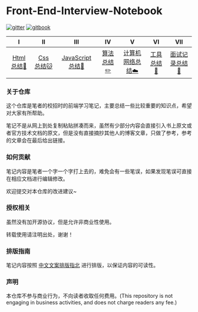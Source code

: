 # Front-End-Interview-Notebook



[![gitter](https://img.shields.io/badge/_-gitter-blue.svg)]() [![gitbook](https://img.shields.io/badge/>-gitbook-blue.svg)]() 

|               Ⅰ                |                    Ⅱ                     |                   Ⅲ                    |                     Ⅳ                      |                     Ⅴ                      |                   Ⅵ                   |           Ⅶ           |
| :----------------------------: | :--------------------------------------: | :------------------------------------: | :----------------------------------------: | :----------------------------------------: | :-----------------------------------: | :-------------------: |
| [Html 总结:baby_chick:](#Html总结-baby_chick) | [Css 总结:cat:](#Css总结-cat) | [JavaScript 总结:koala:](#JavaScript总结-koala)| [算法总结:pencil2:](#算法总结-pencil2) |  [计算机网络总结:cloud:](#计算机网络总结-cloud) | [工具总结:hammer:](#工具总结-hammer) | [面试记录总结:goat:](#面试记录总结-goat) | 

<!-- [后记:memo:](#后记-memo) | -->

<!-- ## Html总结 :baby_chick:

> [Html 基础总结](https://github.com/CavsZhouyou/Interview-Notebook/blob/master/Html/Html.md)

本部分主要是我在复习总结 Html 相关知识和相关面试题时所做的笔记，主要是一些常见面试题和知识点总结，如果出现错误，希望大家帮忙指出！

## Css总结 :cat:

> [Css 基础总结](https://github.com/CavsZhouyou/Interview-Notebook/tree/master/Css/Css.md)

## JavaScript总结 :koala:

> [JavaScript 基础总结](https://github.com/CavsZhouyou/Interview-Notebook/tree/master/JavaScript/JavaScript.md) 

## 算法总结 :pencil2:

> [基本数据结构和算法](https://github.com/CavsZhouyou/Interview-Notebook/blob/master/%E7%AE%97%E6%B3%95/%E7%AE%97%E6%B3%95.md) 

> [剑指 offer 思路总结](https://github.com/CavsZhouyou/Interview-Notebook/blob/master/%E7%AE%97%E6%B3%95/%E5%89%91%E6%8C%87offer.md)

> [智力题总结](https://github.com/CavsZhouyou/Interview-Notebook/blob/master/%E7%AE%97%E6%B3%95/%E6%99%BA%E5%8A%9B%E9%A2%98.md)

## 计算机网络总结 :cloud:

> [计算机网络](https://github.com/CavsZhouyou/Interview-Notebook/blob/master/%E8%AE%A1%E7%AE%97%E6%9C%BA%E7%BD%91%E7%BB%9C/%E8%AE%A1%E7%AE%97%E6%9C%BA%E7%BD%91%E7%BB%9C.md) 

## 工具总结 :hammer:

> [Git](https://github.com/CavsZhouyou/Interview-Notebook/blob/master/%E5%B7%A5%E5%85%B7/%E5%B7%A5%E5%85%B7.md) 

## 面试记录总结 :goat:

> [Git](https://github.com/CavsZhouyou/Interview-Notebook/blob/master/%E5%B7%A5%E5%85%B7/%E5%B7%A5%E5%85%B7.md)  -->

<!-- ## 后记 :memo: -->

### 关于仓库

这个仓库是笔者的校招时的前端学习笔记，主要总结一些比较重要的知识点，希望对大家有所帮助。

笔记不是从网上到处复制粘贴拼凑而来，虽然有少部分内容会直接引入书上原文或者官方技术文档的原文，但是没有直接摘抄其他人的博客文章，只做了参考，参考的文章会在最后给出链接。

### 如何贡献

笔记内容是笔者一个字一个字打上去的，难免会有一些笔误，如果发现笔误可直接在相应文档进行编辑修改。

欢迎提交对本仓库的改进建议~

### 授权相关

虽然没有加开源协议，但是允许非商业性使用。

转载使用请注明出处，谢谢！

### 排版指南

笔记内容按照 [中文文案排版指北](http://mazhuang.org/wiki/chinese-copywriting-guidelines/) 进行排版，以保证内容的可读性。

### 声明

本仓库不参与商业行为，不向读者收取任何费用。(This repository is not engaging in business activities, and does not charge readers any fee.)
